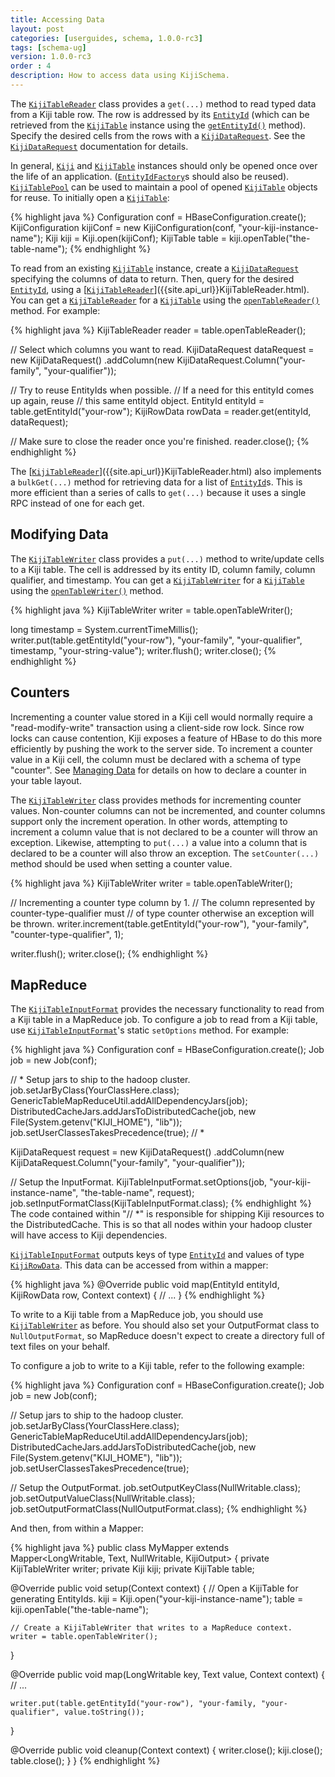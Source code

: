 ```yaml
---
title: Accessing Data
layout: post
categories: [userguides, schema, 1.0.0-rc3]
tags: [schema-ug]
version: 1.0.0-rc3
order : 4
description: How to access data using KijiSchema.
---
```


The [`KijiTableReader`]({{site.api_url}}KijiTableReader.html) class provides a `get(...)` method to read typed data from a Kiji table row.
The row is addressed by its [`EntityId`]({{site.api_url}}EntityId.html) (which can be retrieved from the [`KijiTable`]({{site.api_url}}KijiTable.html) instance using the [`getEntityId()`]({{site.api_url}}KijiTable.html#getEntityId%28java.lang.String%29) method).
Specify the desired cells from the rows with a [`KijiDataRequest`]({{site.api_url}}KijiDataRequest.html). See the 
[`KijiDataRequest`]({{site.api_url}}KijiDataRequest.html) documentation for details.

In general, [`Kiji`]({{site.api_url}}Kiji.html) and [`KijiTable`]({{site.api_url}}KijiTable.html) instances should only be opened once over the life of an
application. ([`EntityIdFactory`]({{site.api_url}}EntityIdFactory.html)s should also be reused). [`KijiTablePool`]({{site.api_url}}KijiTablePool.html) can be used to maintain a
pool of opened [`KijiTable`]({{site.api_url}}KijiTable.html) objects for reuse. To initially open a [`KijiTable`]({{site.api_url}}KijiTable.html):

{% highlight java %}
Configuration conf = HBaseConfiguration.create();
KijiConfiguration kijiConf = new KijiConfiguration(conf, "your-kiji-instance-name");
Kiji kiji = Kiji.open(kijiConf);
KijiTable table = kiji.openTable("the-table-name");
{% endhighlight %}

To read from an existing [`KijiTable`]({{site.api_url}}KijiTable.html) instance, create a [`KijiDataRequest`]({{site.api_url}}KijiDataRequest.html) specifying the columns of data to
return. Then, query for the desired [`EntityId`]({{site.api_url}}EntityId.html), using a [[`KijiTableReader`]({{site.api_url}}KijiTableReader.html)]({{site.api_url}}KijiTableReader.html). You can get a [`KijiTableReader`]({{site.api_url}}KijiTableReader.html) for a [`KijiTable`]({{site.api_url}}KijiTable.html) using the [`openTableReader()`]({{site.api_url}}KijiTable.html#openTableReader%28%29) method. For example:

{% highlight java %}
KijiTableReader reader = table.openTableReader();

// Select which columns you want to read.
KijiDataRequest dataRequest = new KijiDataRequest()
    .addColumn(new KijiDataRequest.Column("your-family", "your-qualifier"));

// Try to reuse EntityIds when possible.
// If a need for this entityId comes up again, reuse
// this same entityId object.
EntityId entityId = table.getEntityId("your-row");
KijiRowData rowData = reader.get(entityId, dataRequest);

// Make sure to close the reader once you're finished.
reader.close();
{% endhighlight %}

The [[`KijiTableReader`]({{site.api_url}}KijiTableReader.html)]({{site.api_url}}KijiTableReader.html) also implements a `bulkGet(...)` method for retrieving data for a list
of [`EntityId`]({{site.api_url}}EntityId.html)s.  This is more efficient than a series of calls to `get(...)` because it uses a single
RPC instead of one for each get.

## Modifying Data<a id="modifying-data"> </a>

The [`KijiTableWriter`]({{site.api_url}}KijiTableWriter.html) class provides a `put(...)` method to write/update cells to a Kiji table. The
cell is addressed by its entity ID, column family, column qualifier, and timestamp.  You can get a [`KijiTableWriter`]({{site.api_url}}KijiTableWriter.html) for a [`KijiTable`]({{site.api_url}}KijiTable.html) using the [`openTableWriter()`]({{site.api_url}}KijiTable.html#openTableWriter%28%29) method.

{% highlight java %}
KijiTableWriter writer = table.openTableWriter();

long timestamp = System.currentTimeMillis();
writer.put(table.getEntityId("your-row"), "your-family", "your-qualifier", timestamp,
    "your-string-value");
writer.flush();
writer.close();
{% endhighlight %}

## Counters<a id="counters"> </a>

Incrementing a counter value stored in a Kiji cell would normally require a
"read-modify-write" transaction using a client-side row lock. Since row
locks can cause contention, Kiji exposes a feature of HBase to do this more
efficiently by pushing the work to the server side. To increment a counter value in
a Kiji cell, the column must be declared with a schema of type
"counter". See [Managing Data]({{site.userguide_url}}/managing-data#layouts)
for details on how to declare a counter in your table layout.

The [`KijiTableWriter`]({{site.api_url}}KijiTableWriter.html) class provides methods for incrementing
counter values. Non-counter columns can not be incremented, and counter columns
support only the increment operation. In other words, attempting to increment a
column value that is not declared to be a counter will throw an exception. Likewise,
attempting to `put(...)` a value into a column that is declared
to be a counter will also throw an exception.  The `setCounter(...)` method should be used when
setting a counter value.

{% highlight java %}
KijiTableWriter writer = table.openTableWriter();

// Incrementing a counter type column by 1.
// The column represented by counter-type-qualifier must
// of type counter otherwise an exception will be thrown.
writer.increment(table.getEntityId("your-row"), "your-family", "counter-type-qualifier", 1);

writer.flush();
writer.close();
{% endhighlight %}

## MapReduce<a id="mapreduce"> </a>

The [`KijiTableInputFormat`]({{site.api_url}}mapreduce/KijiTableInputFormat.html) provides the necessary functionality to read from a Kiji table in a
MapReduce job. To configure a job to read from a Kiji table, use [`KijiTableInputFormat`]({{site.api_url}}mapreduce/KijiTableInputFormat.html)'s
static `setOptions` method. For example:

{% highlight java %}
Configuration conf = HBaseConfiguration.create();
Job job = new Job(conf);

// * Setup jars to ship to the hadoop cluster.
job.setJarByClass(YourClassHere.class);
GenericTableMapReduceUtil.addAllDependencyJars(job);
DistributedCacheJars.addJarsToDistributedCache(job,
    new File(System.getenv("KIJI_HOME"), "lib"));
job.setUserClassesTakesPrecedence(true);
// *

KijiDataRequest request = new KijiDataRequest()
    .addColumn(new KijiDataRequest.Column("your-family", "your-qualifier"));

// Setup the InputFormat.
KijiTableInputFormat.setOptions(job, "your-kiji-instance-name", "the-table-name", request);
job.setInputFormatClass(KijiTableInputFormat.class);
{% endhighlight %}
The code contained within "// \*" is responsible for shipping Kiji resources to the DistributedCache.
This is so that all nodes within your hadoop cluster will have access to Kiji dependencies.

[`KijiTableInputFormat`]({{site.api_url}}mapreduce/KijiTableInputFormat.html) outputs keys of type [`EntityId`]({{site.api_url}}EntityId.html) and values of type [`KijiRowData`]({{site.api_url}}KijiRowData.html). This
data can be accessed from within a mapper:

{% highlight java %}
@Override
public void map(EntityId entityId, KijiRowData row, Context context) {
  // ...
}
{% endhighlight %}

To write to a Kiji table from a MapReduce job, you should use
[`KijiTableWriter`]({{site.api_url}}KijiTableWriter.html) as before. You should also set
your OutputFormat class to `NullOutputFormat`, so MapReduce doesn't expect to create
a directory full of text files on your behalf.

To configure a job to write to a Kiji table, refer to the following example:

{% highlight java %}
Configuration conf = HBaseConfiguration.create();
Job job = new Job(conf);

// Setup jars to ship to the hadoop cluster.
job.setJarByClass(YourClassHere.class);
GenericTableMapReduceUtil.addAllDependencyJars(job);
DistributedCacheJars.addJarsToDistributedCache(job,
    new File(System.getenv("KIJI_HOME"), "lib"));
job.setUserClassesTakesPrecedence(true);

// Setup the OutputFormat.
job.setOutputKeyClass(NullWritable.class);
job.setOutputValueClass(NullWritable.class);
job.setOutputFormatClass(NullOutputFormat.class);
{% endhighlight %}

And then, from within a Mapper:

{% highlight java %}
public class MyMapper extends Mapper<LongWritable, Text, NullWritable, KijiOutput> {
  private KijiTableWriter writer;
  private Kiji kiji;
  private KijiTable table;

  @Override
  public void setup(Context context) {
    // Open a KijiTable for generating EntityIds.
    kiji = Kiji.open("your-kiji-instance-name");
    table = kiji.openTable("the-table-name");

    // Create a KijiTableWriter that writes to a MapReduce context.
    writer = table.openTableWriter();
  }

  @Override
  public void map(LongWritable key, Text value, Context context) {
    // ...

    writer.put(table.getEntityId("your-row"), "your-family, "your-qualifier", value.toString());
  }

  @Override
  public void cleanup(Context context) {
    writer.close();
    kiji.close();
    table.close();
  }
}
{% endhighlight %}

